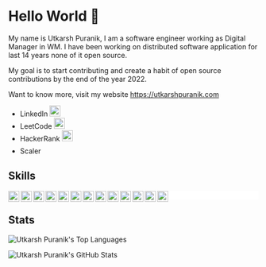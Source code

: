 # Hello World 👋

My name is Utkarsh Puranik, I am a software engineer working as Digital Manager in WM. I have been working on distributed software application for last 14 years none of it open source.

My goal is to start contributing and create a habit of open source contributions by the end of the year 2022.

Want to know more, visit my website https://utkarshpuranik.com

<ul>

<li>LinkedIn <a href="https://www.linkedin.com/in/utkarshpuranik"><img src="https://cdn.jsdelivr.net/npm/simple-icons@7.4.0/icons/linkedin.svg" width="22px" /></a></li>

<li>LeetCode <a href="https://leetcode.com/utkarshpuranik"><img src="https://cdn.jsdelivr.net/npm/simple-icons@7.4.0/icons/leetcode.svg" width="22px" /></a></li>

<li>HackerRank <a href="https://www.hackerrank.com/utkarsh_puranik"><img src="https://cdn.jsdelivr.net/npm/simple-icons@7.4.0/icons/hackerrank.svg" width="22px" /></a></li>

<li>Scaler <a href="https://www.scaler.com/academy/profile/923fedfa58bf"><img src="data:image/png;base64,R0lGODlhAQABAIAAAAAAAP///yH5BAEAAAAALAAAAAABAAEAAAIBRAA7" width="22px" ></a></li>
</ul>

## Skills

<!-- <picture>
 <source media="(prefers-color-scheme: dark)" srcset="DarkThemeImage">
 <img alt="" src="LightThemeImage">
</picture> -->

<p style="background: white;"><img align="left" alt="C#" width="22px" src="https://cdn.jsdelivr.net/npm/simple-icons@latest/icons/csharp.svg" />
<img align="left" alt="SQL" width="22px" src="https://cdn.jsdelivr.net/npm/simple-icons@latest/icons/microsoftsqlserver.svg" />
<img align="left" alt="JavaScript" width="22px" src="https://cdn.jsdelivr.net/npm/simple-icons@latest/icons/javascript.svg" />
<img align="left" alt=".NET" width="22px" src="https://cdn.jsdelivr.net/npm/simple-icons@latest/icons/dot-net.svg" />
<img align="left" alt="Serverless" width="22px" src="https://cdn.jsdelivr.net/npm/simple-icons@latest/icons/serverless.svg" />
<img align="left" alt="Containers" width="22px" src="https://cdn.jsdelivr.net/npm/simple-icons@latest/icons/docker.svg" />
<img align="left" alt="Kubernetes" width="22px" src="https://cdn.jsdelivr.net/npm/simple-icons@latest/icons/kubernetes.svg" />
<img align="left" alt="Azure" width="22px" src="https://cdn.jsdelivr.net/npm/simple-icons@latest/icons/microsoftazure.svg" />
<img align="left" alt="AWS" width="22px" src="https://cdn.jsdelivr.net/npm/simple-icons@latest/icons/amazonaws.svg" />
<img align="left" alt="Octopus" width="22px" src="https://cdn.jsdelivr.net/npm/simple-icons@latest/icons/octopusdeploy.svg" />
<img align="left" alt="Python" width="22px" src="https://cdn.jsdelivr.net/npm/simple-icons@latest/icons/python.svg" />
<img align="left" alt="React" width="22px" src="https://cdn.jsdelivr.net/npm/simple-icons@latest/icons/react.svg" />
<img align="left" alt="React" width="22px" src="https://cdn.jsdelivr.net/npm/simple-icons@latest/icons/powershell.svg" />
<span style="color:white;">_</span>
</p>

## Stats

<p><img align="center" src="https://github-readme-stats.vercel.app/api/top-langs/?username=utkarshPuranik&theme=default&layout=compact" alt="Utkarsh Puranik's Top Languages" /></p>
<p><img align="center" src="https://github-readme-stats.vercel.app/api?username=utkarshPuranik&show_icons=true&theme=default" alt="Utkarsh Puranik's GitHub Stats" /></p>

<!--
**utkarshPuranik/utkarshPuranik** is a ✨ _special_ ✨ repository because its `README.md` (this file) appears on your GitHub profile.

Here are some ideas to get you started:

- 🔭 I’m currently working on ...
- 🌱 I’m currently learning ...
- 👯 I’m looking to collaborate on ...
- 🤔 I’m looking for help with ...
- 💬 Ask me about ...
- 📫 How to reach me: ...
- 😄 Pronouns: ...
- ⚡ Fun fact: ...
-->

